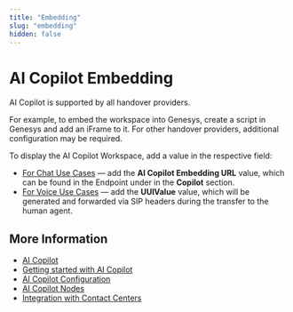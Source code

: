 ```yaml
---
title: "Embedding"
slug: "embedding"
hidden: false
---
```


# AI Copilot Embedding

AI Copilot is supported by all handover providers.

For example, to embed the workspace into Genesys, create a script in Genesys and add an iFrame to it. For other handover providers, additional configuration may be required.

To display the AI Copilot Workspace, add a value in the respective field:

- [For Chat Use Cases](chat.md) — add the **AI Copilot Embedding URL** value, which can be found in the Endpoint under in the **Copilot** section.
- [For Voice Use Cases](voice/voice-overview.md) — add the **UUIValue** value, which will be generated and forwarded via SIP headers during the transfer to the human agent.

## More Information

- [AI Copilot](overview.md)
- [Getting started with AI Copilot](getting-started.md)
- [AI Copilot Configuration](configuration.md)
- [AI Copilot Nodes](../ai/build/node-reference/ai-copilot/overview.md)
- [Integration with Contact Centers](contact-center-integration.md)
